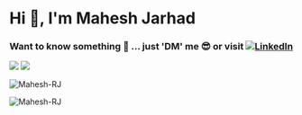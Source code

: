  <h1 align="left">Hi 👋, I'm Mahesh Jarhad</h1>
 
 <h3 align="left">  Want to know something 🤔 ... just 'DM' me 😎 or visit <a href="https://www.linkedin.com/in/mahesh-jarhad-95b62a21a/">
  <img src="![linkedin](https://user-images.githubusercontent.com/90620062/183284991-e3773af2-c85c-4164-b5fe-4059d3dd65db.png)
" alt="LinkedIn" 
>
</a> </h3> 

<img src="https://github-readme-stats.vercel.app/api?username=Mahesh-RJ&show_icons=true&count_private=true&theme=gruvbox ">
<img  src="https://github-readme-stats.vercel.app/api/top-langs/?username=Mahesh-RJ&theme=dark&layout=compact" />


<p align="left"> <img src="https://komarev.com/ghpvc/?username=Mahesh-RJ&label=Profile%20views&color=0e75b6&style=flat" alt="Mahesh-RJ" /> </p>

<p><img align="center" src="https://github-readme-streak-stats.herokuapp.com/?user=Mahesh-RJ&" alt="Mahesh-RJ" /></p>



